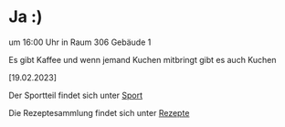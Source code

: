 
# Ja :)


um 16:00 Uhr in Raum 306 Gebäude 1

Es gibt Kaffee und wenn jemand Kuchen mitbringt gibt es auch Kuchen



<!---![image] Ein Bild vielleicht?als -->

[19.02.2023]


Der Sportteil findet sich unter [Sport](/sport.md)

Die Rezeptesammlung findet sich unter [Rezepte](/rezepte.md)



